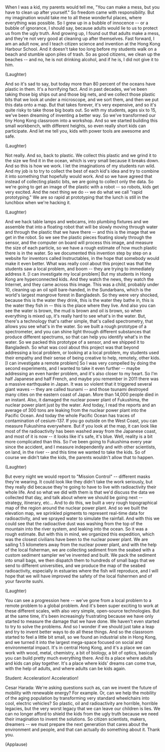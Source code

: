 
When I was a kid,
my parents would tell me,
&quot;You can make a mess,
but you have to clean up after yourself.&quot;
So freedom came with responsibility.
But my imagination would take me
to all these wonderful places,
where everything was possible.
So I grew up in a bubble of innocence --
or a bubble of ignorance, I should say,
because adults would lie to us
to protect us from the ugly truth.
And growing up, I found out
that adults make a mess,
and they&#39;re not very good
at cleaning up after themselves.
Fast forward, I am an adult now,
and I teach citizen science and invention
at the Hong Kong Harbour School.
And it doesn&#39;t take too long
before my students walk on a beach
and stumble upon piles of trash.
So as good citizens,
we clean up the beaches --
and no, he is not drinking alcohol,
and if he is, I did not give it to him.

(Laughter)

And so it&#39;s sad to say,
but today more than 80 percent 
of the oceans have plastic in them.
It&#39;s a horrifying fact.
And in past decades,
we&#39;ve been taking those big ships out
and those big nets,
and we collect those plastic bits
that we look at under a microscope,
and we sort them,
and then we put this data onto a map.
But that takes forever,
it&#39;s very expensive,
and so it&#39;s quite risky
to take those big boats out.
So with my students, ages six to 15,
we&#39;ve been dreaming
of inventing a better way.
So we&#39;ve transformed our tiny
Hong Kong classroom into a workshop.
And so we started building
this small workbench,
with different heights,
so even really short kids can participate.
And let me tell you, kids with power tools
are awesome and safe.

(Laughter)

Not really.
And so, back to plastic.
We collect this plastic and we grind it
to the size we find it in the ocean,
which is very small
because it breaks down.
And so this is how we work.
I let the imaginations
of my students run wild.
And my job is to try to collect
the best of each kid&#39;s idea
and try to combine it into something
that hopefully would work.
And so we have agreed
that instead of collecting plastic bits,
we are going to collect only the data.
So we&#39;re going to get an image
of the plastic with a robot --
so robots, kids get very excited.
And the next thing we do --
we do what we call &quot;rapid prototyping.&quot;
We are so rapid at prototyping
that the lunch is still in the lunchbox
when we&#39;re hacking it.

(Laughter)

And we hack table lamps and webcams,
into plumbing fixtures
and we assemble that into a floating robot
that will be slowly moving through water
and through the plastic
that we have there --
and this is the image
that we get in the robot.
So we see the plastic pieces
floating slowly through the sensor,
and the computer on board
will process this image,
and measure the size of each particle,
so we have a rough estimate
of how much plastic there is in the water.
So we documented
this invention step by step
on a website for inventors
called Instructables,
in the hope that somebody
would make it even better.
What was really cool about this project
was that the students saw a local problem,
and boom -- they are trying
to immediately address it.
[I can investigate my local problem]
But my students in Hong Kong
are hyperconnected kids.
And they watch the news,
they watch the Internet,
and they came across this image.
This was a child, probably under 10,
cleaning up an oil spill bare-handed,
in the Sundarbans, which is the world&#39;s
largest mangrove forest in Bangladesh.
So they were very shocked,
because this is the water they drink,
this is the water they bathe in,
this is the water they fish in --
this is the place where they live.
And also you can see the water is brown,
the mud is brown and oil is brown,
so when everything is mixed up,
it&#39;s really hard to see
what&#39;s in the water.
But, there&#39;s a technology
that&#39;s rather simple,
that&#39;s called spectrometry,
that allows you see what&#39;s in the water.
So we built a rough prototype
of a spectrometer,
and you can shine light
through different substances
that produce different spectrums,
so that can help you
identify what&#39;s in the water.
So we packed this prototype of a sensor,
and we shipped it to Bangladesh.
So what was cool about this project
was that beyond addressing
a local problem,
or looking at a local problem,
my students used their empathy
and their sense of being creative
to help, remotely, other kids.
[I can investigate a remote problem]
So I was very compelled
by doing the second experiments,
and I wanted to take it even further --
maybe addressing an even harder problem,
and it&#39;s also closer to my heart.
So I&#39;m half Japanese and half French,
and maybe you remember in 2011
there was a massive earthquake in Japan.
It was so violent that it triggered
several giant waves --
they are called tsunami --
and those tsunami destroyed many cities
on the eastern coast of Japan.
More than 14,000 people
died in an instant.
Also, it damaged the nuclear
power plant of Fukushima,
the nuclear power plant just by the water.
And today, I read the reports
and an average of 300 tons
are leaking from the nuclear power plant
into the Pacific Ocean.
And today the whole Pacific Ocean
has traces of contamination of cesium-137.
If you go outside on the West Coast,
you can measure Fukushima everywhere.
But if you look at the map,
it can look like most of the radioactivity
has been washed away
from the Japanese coast,
and most of it is now --
it looks like it&#39;s safe, it&#39;s blue.
Well, reality is a bit
more complicated than this.
So I&#39;ve been going to Fukushima
every year since the accident,
and I measure independently
and with other scientists,
on land, in the river --
and this time we wanted to take the kids.
So of course we didn&#39;t take the kids,
the parents wouldn&#39;t allow that to happen.

(Laughter)

But every night we would report
to &quot;Mission Control&quot; --
different masks they&#39;re wearing.
It could look like they didn&#39;t take
the work seriously, but they really did
because they&#39;re going to have to live
with radioactivity their whole life.
And so what we did with them
is that we&#39;d discuss the data
we collected that day,
and talk about where
we should be going next --
strategy, itinerary, etc...
And to do this, we built
a very rough topographical map
of the region around
the nuclear power plant.
And so we built the elevation map,
we sprinkled pigments to represent
real-time data for radioactivity,
and we sprayed water
to simulate the rainfall.
And with this we could see
that the radioactive dust
was washing from the top of the mountain
into the river system,
and leaking into the ocean.
So it was a rough estimate.
But with this in mind,
we organized this expedition,
which was the closest civilians have been
to the nuclear power plant.
We are sailing 1.5 kilometers away
from the nuclear power plant,
and with the help of the local fisherman,
we are collecting sediment from the seabed
with a custom sediment sampler
we&#39;ve invented and built.
We pack the sediment into small bags,
we then dispatch them
to hundreds of small bags
that we send to different universities,
and we produce the map
of the seabed radioactivity,
especially in estuaries
where the fish will reproduce,
and I will hope that we will have improved
the safety of the local fishermen
and of your favorite sushi.

(Laughter)

You can see a progression here --
we&#39;ve gone from a local problem
to a remote problem to a global problem.
And it&#39;s been super exciting
to work at these different scales,
with also very simple,
open-source technologies.
But at the same time,
it&#39;s been increasingly frustrating
because we have only started to measure
the damage that we have done.
We haven&#39;t even started
to try to solve the problems.
And so I wonder
if we should just take a leap
and try to invent better ways
to do all these things.
And so the classroom
started to feel a little bit small,
so we found an industrial
site in Hong Kong,
and we turned it into
the largest mega-space
focused on social
and environmental impact.
It&#39;s in central Hong Kong,
and it&#39;s a place we can work
with wood, metal, chemistry,
a bit of biology, a bit of optics,
basically you can build
pretty much everything there.
And its a place where
adults and kids can play together.
It&#39;s a place where
kids&#39; dreams can come true,
with the help of adults,
and where adults can be kids again.

Student: Acceleration! Acceleration!

Cesar Harada: We&#39;re asking
questions such as,
can we invent the future of mobility
with renewable energy?
For example.
Or, can we help the mobility
of the aging population
by transforming very standard wheelchairs
into cool, electric vehicles?
So plastic, oil and radioactivity
are horrible, horrible legacies,
but the very worst legacy
that we can leave our children is lies.
We can no longer afford
to shield the kids from the ugly truth
because we need their imagination
to invent the solutions.
So citizen scientists, makers, dreamers --
we must prepare the next generation
that cares about
the environment and people,
and that can actually
do something about it.
Thank you.

(Applause)

